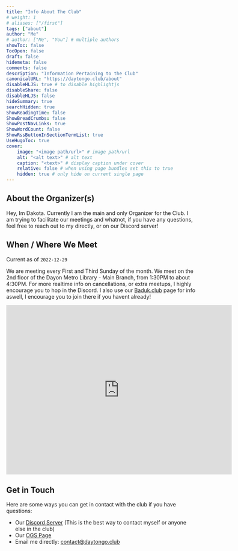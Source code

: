 ```yaml
---
title: "Info About The Club"
# weight: 1
# aliases: ["/first"]
tags: ["about"]
author: "Me"
# author: ["Me", "You"] # multiple authors
showToc: false
TocOpen: false
draft: false
hidemeta: false
comments: false
description: "Information Pertaining to the Club"
canonicalURL: "https://daytongo.club/about"
disableHLJS: true # to disable highlightjs
disableShare: false
disableHLJS: false
hideSummary: true
searchHidden: true
ShowReadingTime: false
ShowBreadCrumbs: false
ShowPostNavLinks: true
ShowWordCount: false
ShowRssButtonInSectionTermList: true
UseHugoToc: true
cover:
    image: "<image path/url>" # image path/url
    alt: "<alt text>" # alt text
    caption: "<text>" # display caption under cover
    relative: false # when using page bundles set this to true
    hidden: true # only hide on current single page
---
```


## About the Organizer(s)

Hey, Im Dakota. Currently I am the main and only Organizer for the Club. I am trying to facilitate our meetings and whatnot, if you have any questions, feel free to reach out to my directly, or on our Discord server!

## When / Where We Meet

Current as of `2022-12-29`

We are meeting every First and Third Sunday of the month. We meet on the 2nd floor of the Dayon Metro Library - Main Branch, from 1:30PM to about 4:30PM. For more realtime info on cancellations, or extra meetups, I highly encourage you to hop in the Discord. I also use our [Baduk.club](https://baduk.club/club/daytonoh) page for info aswell, I encourage you to join there if you havent already!

<iframe src="https://www.google.com/maps/embed?pb=!1m18!1m12!1m3!1d3067.0694717928827!2d-84.1900155843066!3d39.760548579446684!2m3!1f0!2f0!3f0!3m2!1i1024!2i768!4f13.1!3m3!1m2!1s0x884081565de83fc1%3A0x5430f45e7ca8238c!2sDayton%20Metro%20Library%20-%20Main!5e0!3m2!1sen!2sus!4v1672339026342!5m2!1sen!2sus" width="600" height="450" style="border:0;" allowfullscreen="" loading="lazy" referrerpolicy="no-referrer-when-downgrade"></iframe>

## Get in Touch

Here are some ways you can get in contact with the club if you have questions:

- Our [Discord Server](https://discord.gg/hs3PSUbvWT) (This is the best way to contact myself or anyone else in the club)
- Our [OGS Page](https://online-go.com/group/12328)
- Email me directly: [contact@daytongo.club](mailto://contact@daytongo.club)